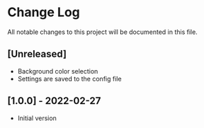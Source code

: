 # Change Log
All notable changes to this project will be documented in this file.

## [Unreleased]
- Background color selection
- Settings are saved to the config file

## [1.0.0] - 2022-02-27
- Initial version
